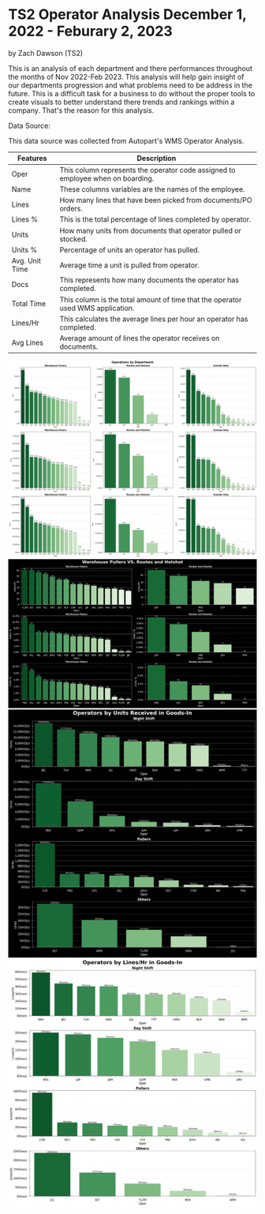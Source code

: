 # TS2 Operator Analysis December 1, 2022 - Feburary 2, 2023

by Zach Dawson (TS2)

This is an analysis of each department and there performances throughout the months of Nov 2022-Feb 2023. This analysis will help gain insight of our departments progression and what problems need to be address in the future. This is a difficult task for a business to do without the proper tools to create visuals to better understand there trends and rankings within a company. That's the reason for this analysis.

Data Source:

This data source was collected from Autopart's WMS Operator Analysis.

|     Features          |     Description                                                                          |
|-----------------------|------------------------------------------------------------------------------------------|
|     Oper              |     This column represents the operator code assigned to employee   when on boarding.    |   
|     Name              |     These columns variables are the names of the employee.                               | 
|     Lines             |     How many lines that have been picked from documents/PO   orders.                     |   
|     Lines %           |     This is the total percentage of lines completed by   operator.                       |   
|     Units             |     How many units from documents that operator pulled or   stocked.                     |   
|     Units %           |     Percentage of units an operator has pulled.                                          |  
|     Avg. Unit Time    |     Average time a unit is pulled from operator.                                         |   
|     Docs              |     This represents how many documents the operator has completed.                       |   
|     Total Time        |     This column is the total amount of time that the operator used   WMS application.    | 
|     Lines/Hr          |     This calculates the average lines per hour an operator has   completed.              |   
|     Avg Lines         |     Average amount of lines the operator receives on documents.                          |


![Operations by Department.png](https://github.com/zeekwired/Tristate/blob/d69b69dc7c515b9f386cf689c4ec7f2b99bec569/Operations%20by%20Department.png)
![Warehouse Pullers VS Routes and HotShot.png](https://github.com/zeekwired/Tristate/blob/d69b69dc7c515b9f386cf689c4ec7f2b99bec569/Warehouse%20Pullers%20VS%20Routes%20and%20Hotshot.png)
![Operators by Units Received in Goods-In.png](https://github.com/zeekwired/Tristate/blob/d69b69dc7c515b9f386cf689c4ec7f2b99bec569/Operators%20by%20Units%20Received%20in%20Goods-In.png)
![Operators by lines per hour.png](https://github.com/zeekwired/Tristate/blob/d69b69dc7c515b9f386cf689c4ec7f2b99bec569/Operators%20by%20lines%20per%20hour.png)
